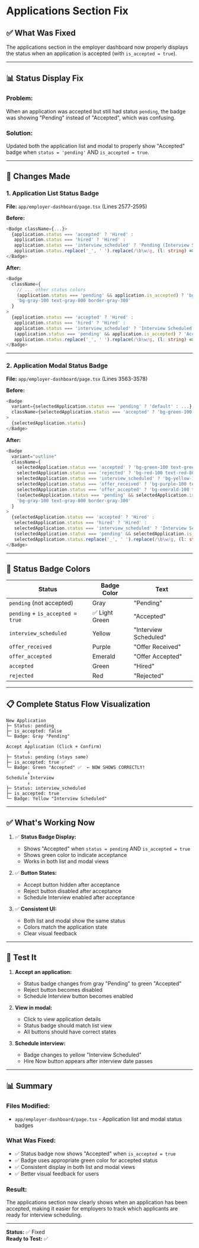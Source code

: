 # Applications Section Fix

## ✅ What Was Fixed

The applications section in the employer dashboard now properly displays the status when an application is accepted (with `is_accepted = true`).

---

## 📊 Status Display Fix

### **Problem:**

When an application was accepted but still had status `pending`, the badge was showing "Pending" instead of "Accepted", which was confusing.

### **Solution:**

Updated both the application list and modal to properly show "Accepted" badge when `status = 'pending'` AND `is_accepted = true`.

---

## 🎨 Changes Made

### **1. Application List Status Badge**

**File:** `app/employer-dashboard/page.tsx` (Lines 2577-2595)

**Before:**
```typescript
<Badge className={...}>
  {application.status === 'accepted' ? 'Hired' : 
   application.status === 'hired' ? 'Hired' :
   application.status === 'interview_scheduled' ? 'Pending (Interview Scheduled)' :
   application.status.replace('_', ' ').replace(/\b\w/g, (l: string) => l.toUpperCase())}
</Badge>
```

**After:**
```typescript
<Badge 
  className={
    // ... other status colors
    (application.status === 'pending' && application.is_accepted) ? 'bg-green-50 text-green-700 border-green-300' :  // ← NEW!
    'bg-gray-100 text-gray-800 border-gray-300'
  }
>
  {application.status === 'accepted' ? 'Hired' : 
   application.status === 'hired' ? 'Hired' :
   application.status === 'interview_scheduled' ? 'Interview Scheduled' :
   (application.status === 'pending' && application.is_accepted) ? 'Accepted' :  // ← NEW!
   application.status.replace('_', ' ').replace(/\b\w/g, (l: string) => l.toUpperCase())}
</Badge>
```

---

### **2. Application Modal Status Badge**

**File:** `app/employer-dashboard/page.tsx` (Lines 3563-3578)

**Before:**
```typescript
<Badge 
  variant={selectedApplication.status === 'pending' ? 'default' : ...}
  className={selectedApplication.status === 'accepted' ? 'bg-green-100 text-green-800' : ...}
>
  {selectedApplication.status}
</Badge>
```

**After:**
```typescript
<Badge 
  variant="outline"
  className={
    selectedApplication.status === 'accepted' ? 'bg-green-100 text-green-800 border-green-300' : 
    selectedApplication.status === 'rejected' ? 'bg-red-100 text-red-800 border-red-300' :
    selectedApplication.status === 'interview_scheduled' ? 'bg-yellow-100 text-yellow-800 border-yellow-300' :
    selectedApplication.status === 'offer_received' ? 'bg-purple-100 text-purple-800 border-purple-300' :
    selectedApplication.status === 'offer_accepted' ? 'bg-emerald-100 text-emerald-800 border-emerald-300' :
    (selectedApplication.status === 'pending' && selectedApplication.is_accepted) ? 'bg-green-50 text-green-700 border-green-300' :  // ← NEW!
    'bg-gray-100 text-gray-800 border-gray-300'
  }
>
  {selectedApplication.status === 'accepted' ? 'Hired' : 
   selectedApplication.status === 'hired' ? 'Hired' :
   selectedApplication.status === 'interview_scheduled' ? 'Interview Scheduled' :
   (selectedApplication.status === 'pending' && selectedApplication.is_accepted) ? 'Accepted' :  // ← NEW!
   selectedApplication.status.replace('_', ' ').replace(/\b\w/g, (l: string) => l.toUpperCase())}
</Badge>
```

---

## 🎨 Status Badge Colors

| Status | Badge Color | Text |
|--------|------------|------|
| `pending` (not accepted) | Gray | "Pending" |
| `pending` + `is_accepted = true` | ✅ Light Green | "Accepted" |
| `interview_scheduled` | Yellow | "Interview Scheduled" |
| `offer_received` | Purple | "Offer Received" |
| `offer_accepted` | Emerald | "Offer Accepted" |
| `accepted` | Green | "Hired" |
| `rejected` | Red | "Rejected" |

---

## 📋 Complete Status Flow Visualization

```
New Application
├─ Status: pending
├─ is_accepted: false
└─ Badge: Gray "Pending"
        ↓
Accept Application (Click + Confirm)
        ↓
├─ Status: pending (stays same)
├─ is_accepted: true ✅
└─ Badge: Green "Accepted" ✅  ← NOW SHOWS CORRECTLY!
        ↓
Schedule Interview
        ↓
├─ Status: interview_scheduled
├─ is_accepted: true
└─ Badge: Yellow "Interview Scheduled"
```

---

## ✅ What's Working Now

1. ✅ **Status Badge Display:**
   - Shows "Accepted" when `status = pending` AND `is_accepted = true`
   - Shows green color to indicate acceptance
   - Works in both list and modal views

2. ✅ **Button States:**
   - Accept button hidden after acceptance
   - Reject button disabled after acceptance
   - Schedule Interview enabled after acceptance

3. ✅ **Consistent UI:**
   - Both list and modal show the same status
   - Colors match the application state
   - Clear visual feedback

---

## 🧪 Test It

1. **Accept an application:**
   - Status badge changes from gray "Pending" to green "Accepted"
   - Reject button becomes disabled
   - Schedule Interview button becomes enabled

2. **View in modal:**
   - Click to view application details
   - Status badge should match list view
   - All buttons should have correct states

3. **Schedule interview:**
   - Badge changes to yellow "Interview Scheduled"
   - Hire Now button appears after interview date passes

---

## 📊 Summary

### **Files Modified:**
- `app/employer-dashboard/page.tsx` - Application list and modal status badges

### **What Was Fixed:**
- ✅ Status badge now shows "Accepted" when `is_accepted = true`
- ✅ Badge uses appropriate green color for accepted status
- ✅ Consistent display in both list and modal views
- ✅ Better visual feedback for users

### **Result:**
The applications section now clearly shows when an application has been accepted, making it easier for employers to track which applicants are ready for interview scheduling.

---

**Status:** ✅ Fixed  
**Ready to Test:** ✅

